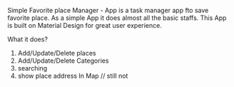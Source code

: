 Simple Favorite place Manager - App is a task manager app fto save favorite place.
As a simple App it does almost all the basic staffs. 
This App is built on Material Design for great user experience.


What it does?
1) Add/Update/Delete places
2) Add/Update/Delete Categories
3) searching 
4) show place address In Map // still not 
